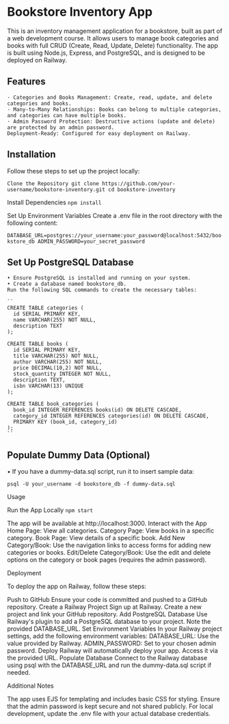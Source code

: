 # Bookstore Inventory App

This is an inventory management application for a bookstore, built as part of a web development course. It allows users to manage book categories and books with full CRUD (Create, Read, Update, Delete) functionality. The app is built using Node.js, Express, and PostgreSQL, and is designed to be deployed on Railway.

## Features

    · Categories and Books Management: Create, read, update, and delete categories and books.
    · Many-to-Many Relationships: Books can belong to multiple categories, and categories can have multiple books.
    · Admin Password Protection: Destructive actions (update and delete) are protected by an admin password.
    Deployment-Ready: Configured for easy deployment on Railway.

## Installation

Follow these steps to set up the project locally:

``
Clone the Repository
git clone https://github.com/your-username/bookstore-inventory.git
cd bookstore-inventory
``

Install Dependencies
``
npm install
``

Set Up Environment Variables Create a .env file in the root directory with the following content:

``
DATABASE_URL=postgres://your_username:your_password@localhost:5432/bookstore_db
ADMIN_PASSWORD=your_secret_password
``

## Set Up PostgreSQL Database

    • Ensure PostgreSQL is installed and running on your system.
    • Create a database named bookstore_db.
    Run the following SQL commands to create the necessary tables:
    
    ``
    CREATE TABLE categories (
      id SERIAL PRIMARY KEY,
      name VARCHAR(255) NOT NULL,
      description TEXT
    );

    CREATE TABLE books (
      id SERIAL PRIMARY KEY,
      title VARCHAR(255) NOT NULL,
      author VARCHAR(255) NOT NULL,
      price DECIMAL(10,2) NOT NULL,
      stock_quantity INTEGER NOT NULL,
      description TEXT,
      isbn VARCHAR(13) UNIQUE
    );

    CREATE TABLE book_categories (
      book_id INTEGER REFERENCES books(id) ON DELETE CASCADE,
      category_id INTEGER REFERENCES categories(id) ON DELETE CASCADE,
      PRIMARY KEY (book_id, category_id)
    );
    ``

## Populate Dummy Data (Optional)

• If you have a dummy-data.sql script, run it to insert sample data:

``
psql -U your_username -d bookstore_db -f dummy-data.sql
``

Usage

Run the App Locally
``
npm start
``

The app will be available at http://localhost:3000.
Interact with the App
Home Page: View all categories.
Category Page: View books in a specific category.
Book Page: View details of a specific book.
Add New Category/Book: Use the navigation links to access forms for adding new categories or books.
Edit/Delete Category/Book: Use the edit and delete options on the category or book pages (requires the admin password).

Deployment

To deploy the app on Railway, follow these steps:

Push to GitHub
        Ensure your code is committed and pushed to a GitHub repository.
Create a Railway Project
Sign up at Railway.
Create a new project and link your GitHub repository.
Add PostgreSQL Database
Use Railway's plugin to add a PostgreSQL database to your project.
Note the provided DATABASE_URL.
Set Environment Variables
In your Railway project settings, add the following environment variables:
            DATABASE_URL: Use the value provided by Railway.
            ADMIN_PASSWORD: Set to your chosen admin password.
Deploy
Railway will automatically deploy your app. Access it via the provided URL.
Populate Database
Connect to the Railway database using psql with the DATABASE_URL and run the dummy-data.sql script if needed.

Additional Notes

The app uses EJS for templating and includes basic CSS for styling.
Ensure that the admin password is kept secure and not shared publicly.
For local development, update the .env file with your actual database credentials.

